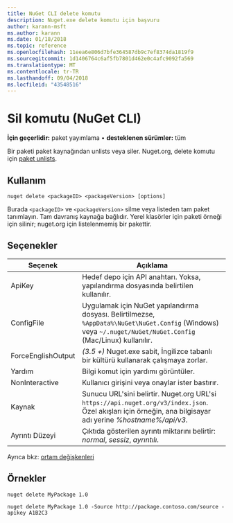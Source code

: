 ```yaml
---
title: NuGet CLI delete komutu
description: Nuget.exe delete komutu için başvuru
author: karann-msft
ms.author: karann
ms.date: 01/18/2018
ms.topic: reference
ms.openlocfilehash: 11eea6e806d7bfe364587db9c7ef8374da1819f9
ms.sourcegitcommit: 1d1406764c6af5fb7801d462e0c4afc9092fa569
ms.translationtype: MT
ms.contentlocale: tr-TR
ms.lasthandoff: 09/04/2018
ms.locfileid: "43548516"
---
```

# <a name="delete-command-nuget-cli"></a>Sil komutu (NuGet CLI)

**İçin geçerlidir:** paket yayımlama &bullet; **desteklenen sürümler:** tüm

Bir paketi paket kaynağından unlists veya siler. Nuget.org, delete komutu için [paket unlists](../policies/deleting-packages.md).

## <a name="usage"></a>Kullanım

```cli
nuget delete <packageID> <packageVersion> [options]
```

Burada `<packageID>` ve `<packageVersion>` silme veya listeden tam paket tanımlayın. Tam davranış kaynağa bağlıdır. Yerel klasörler için paketi örneği için silinir; nuget.org için listelenmemiş bir pakettir.

## <a name="options"></a>Seçenekler

| Seçenek | Açıklama |
| --- | --- |
| ApiKey | Hedef depo için API anahtarı. Yoksa, yapılandırma dosyasında belirtilen kullanılır. |
| ConfigFile | Uygulamak için NuGet yapılandırma dosyası. Belirtilmezse, `%AppData%\NuGet\NuGet.Config` (Windows) veya `~/.nuget/NuGet/NuGet.Config` (Mac/Linux) kullanılır.|
| ForceEnglishOutput | *(3.5 +)*  Nuget.exe sabit, İngilizce tabanlı bir kültürü kullanarak çalışmaya zorlar. |
| Yardım | Bilgi komut için yardımı görüntüler. |
| NonInteractive | Kullanıcı girişini veya onaylar ister bastırır. |
| Kaynak | Sunucu URL'sini belirtir. Nuget.org URL'si `https://api.nuget.org/v3/index.json`. Özel akışları için örneğin, ana bilgisayar adı yerine *%hostname%/api/v3*. |
| Ayrıntı Düzeyi | Çıktıda gösterilen ayrıntı miktarını belirtir: *normal*, *sessiz*, *ayrıntılı*. |

Ayrıca bkz: [ortam değişkenleri](cli-ref-environment-variables.md)

## <a name="examples"></a>Örnekler

```cli
nuget delete MyPackage 1.0

nuget delete MyPackage 1.0 -Source http://package.contoso.com/source -apikey A1B2C3
```
